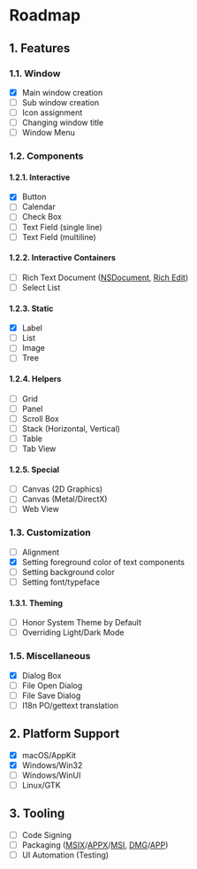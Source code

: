 # Roadmap
## 1. Features
### 1.1. Window
- [x] Main window creation
- [ ] Sub window creation
- [ ] Icon assignment
- [ ] Changing window title
- [ ] Window Menu

### 1.2. Components
#### 1.2.1. Interactive
- [x] Button
- [ ] Calendar
- [ ] Check Box
- [ ] Text Field (single line)
- [ ] Text Field (multiline)

#### 1.2.2. Interactive Containers
- [ ] Rich Text Document ([NSDocument](https://developer.apple.com/documentation/appkit/documents_data_and_pasteboard/developing_a_document-based_app?language=objc), [Rich Edit](https://learn.microsoft.com/en-us/windows/win32/controls/rich-edit-controls))
- [ ] Select List

#### 1.2.3. Static
- [x] Label
- [ ] List
- [ ] Image
- [ ] Tree

#### 1.2.4. Helpers
- [ ] Grid
- [ ] Panel
- [ ] Scroll Box
- [ ] Stack (Horizontal, Vertical)
- [ ] Table
- [ ] Tab View

#### 1.2.5. Special
- [ ] Canvas (2D Graphics)
- [ ] Canvas (Metal/DirectX)
- [ ] Web View

### 1.3. Customization
- [ ] Alignment
- [x] Setting foreground color of text components
- [ ] Setting background color
- [ ] Setting font/typeface

#### 1.3.1. Theming
- [ ] Honor System Theme by Default
- [ ] Overriding Light/Dark Mode

### 1.5. Miscellaneous
- [x] Dialog Box
- [ ] File Open Dialog
- [ ] File Save Dialog
- [ ] I18n PO/gettext translation

## 2. Platform Support
- [x] macOS/AppKit
- [x] Windows/Win32
- [ ] Windows/WinUI
- [ ] Linux/GTK

## 3. Tooling
- [ ] Code Signing
- [ ] Packaging ([MSIX](https://learn.microsoft.com/en-us/windows/msix/)/[APPX](https://learn.microsoft.com/en-us/windows/win32/appxpkg/appx-portal)/[MSI](https://learn.microsoft.com/en-us/windows/win32/msi/windows-installer-portal), [DMG](https://en.wikipedia.org/wiki/Apple_Disk_Image)/[APP](https://developer.apple.com/library/archive/documentation/CoreFoundation/Conceptual/CFBundles/Introduction/Introduction.html))
- [ ] UI Automation (Testing)
